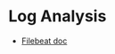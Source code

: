 # Log Analysis

- [Filebeat doc](https://www.elastic.co/guide/en/beats/filebeat/5.x/filebeat-overview.html)
